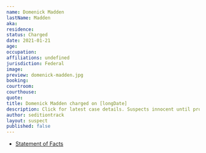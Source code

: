 ```yaml
---
name: Domenick Madden
lastName: Madden
aka:
residence:
status: Charged
date: 2021-01-21
age:
occupation:
affiliations: undefined
jurisdiction: Federal
image:
preview: domenick-madden.jpg
booking:
courtroom:
courthouse:
quote:
title: Domenick Madden charged on [longDate]
description: Click for latest case details. Suspects innocent until proven guilty.
author: seditiontrack
layout: suspect
published: false
---
```

- [Statement of Facts](https://extremism.gwu.edu/sites/g/files/zaxdzs2191/f/Domenick%20Madden%20Statement%20of%20Facts.pdf)
